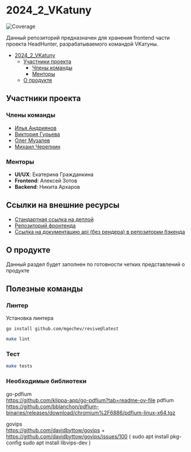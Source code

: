 # 2024_2_VKatuny
![Coverage](https://img.shields.io/badge/Coverage-43.4%25-yellow)

Данный репозиторий предназначен для хранения frontend части проекта HeadHunter,
разрабатываемого командой VKатуны.

- [2024\_2\_VKatuny](#2024_2_vkatuny)
  - [Участники проекта](#участники-проекта)
    - [Члены команды](#члены-команды)
    - [Менторы](#менторы)
  - [О продукте](#о-продукте)

## Участники проекта

### Члены команды

- [Илья Андриянов](https://github.com/Regikon)
- [Виктория Гурьева](https://github.com/VikaGuryeva)
- [Олег Музалев](https://github.com/Olgmuzalev13)
- [Михаил Черепнин](https://github.com/Ifelsik)

### Менторы

- **UI/UX**: Екатерина Гражданкина
- **Frontend**: Алексей Зотов
- **Backend**: Никита Архаров

## Ссылки на внешние ресурсы

- [Стандартная ссылка на деплой](http://89.208.199.175)
- [Репозиторий фронтенда](https://github.com/frontend-park-mail-ru/2024_2_VKatuny)
- [Ссылка на документацию api (без рендера) в репозитории бэкенда](https://github.com/go-park-mail-ru/2024_2_VKatuny/tree/feature_vacancies-list-api/api)

## О продукте

Данный раздел будет заполнен по готовности четких представлений о продукте

## Полезные команды

### Линтер
Установка линтера
```
go install github.com/mgechev/revive@latest
```

```bash
make lint
```

### Тест

```bash
make tests
```

### Необходимые библиотеки
go-pdfium  
https://github.com/klippa-app/go-pdfium?tab=readme-ov-file
pdfium  
https://github.com/bblanchon/pdfium-binaries/releases/download/chromium%2F6886/pdfium-linux-x64.tgz

govips  
https://github.com/davidbyttow/govips
+
https://github.com/davidbyttow/govips/issues/100
(
sudo apt install pkg-config
sudo apt install libvips-dev
)
